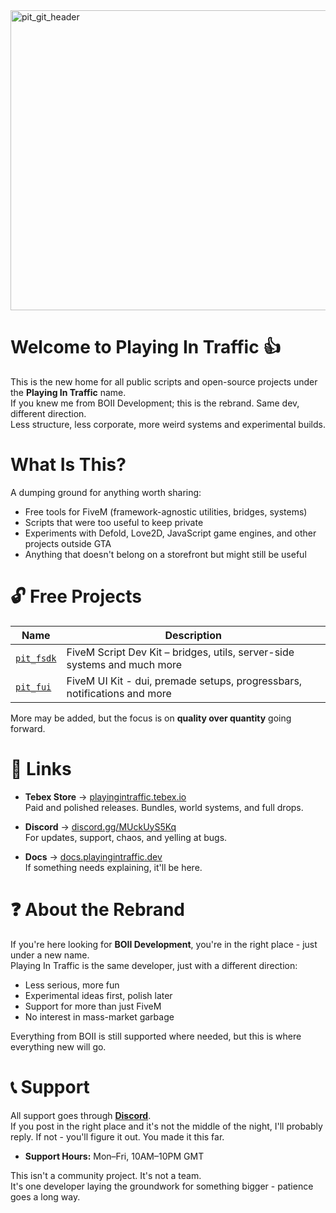<img width="1990" height="480" alt="pit_git_header" src="https://github.com/user-attachments/assets/0484884c-aa48-4b90-9074-680c1ac9d57f" />

# Welcome to Playing In Traffic 👍

This is the new home for all public scripts and open-source projects under the **Playing In Traffic** name.  
If you knew me from BOII Development; this is the rebrand. Same dev, different direction.  
Less structure, less corporate, more weird systems and experimental builds.

# What Is This?

A dumping ground for anything worth sharing:

- Free tools for FiveM (framework-agnostic utilities, bridges, systems)
- Scripts that were too useful to keep private
- Experiments with Defold, Love2D, JavaScript game engines, and other projects outside GTA
- Anything that doesn't belong on a storefront but might still be useful

# 🔓 Free Projects

| Name | Description |
|------|-------------|
| [`pit_fsdk`](https://github.com/PlayingInTraffic/pit_fsdk) | FiveM Script Dev Kit – bridges, utils, server-side systems and much more |
| [`pit_fui`](https://github.com/PlayingInTraffic/pit_fui) | FiveM UI Kit - dui, premade setups, progressbars, notifications and more |

More may be added, but the focus is on **quality over quantity** going forward.

# 🔗 Links

- **Tebex Store** → [playingintraffic.tebex.io](https://playingintraffic.tebex.io)  
  Paid and polished releases. Bundles, world systems, and full drops.

- **Discord** → [discord.gg/MUckUyS5Kq](https://discord.gg/MUckUyS5Kq)  
  For updates, support, chaos, and yelling at bugs.

- **Docs** → [docs.playingintraffic.dev](https://docs.playingintraffic.dev)  
  If something needs explaining, it'll be here.

# ❓ About the Rebrand

If you're here looking for **BOII Development**, you're in the right place - just under a new name.  
Playing In Traffic is the same developer, just with a different direction:

- Less serious, more fun
- Experimental ideas first, polish later
- Support for more than just FiveM
- No interest in mass-market garbage

Everything from BOII is still supported where needed, but this is where everything new will go.

# 📞 Support

All support goes through **[Discord](https://discord.gg/MUckUyS5Kq)**.  
If you post in the right place and it's not the middle of the night, I'll probably reply. If not - you'll figure it out. You made it this far.

- **Support Hours:** Mon–Fri, 10AM–10PM GMT

This isn't a community project. It's not a team.  
It's one developer laying the groundwork for something bigger - patience goes a long way.
